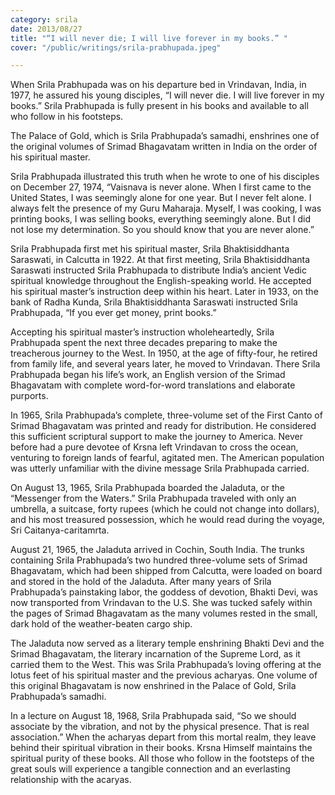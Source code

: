 ```yaml
---
category: srila
date: 2013/08/27
title: "“I will never die; I will live forever in my books.” "
cover: "/public/writings/srila-prabhupada.jpeg"

---
```

When Srila Prabhupada was on his departure bed in Vrindavan, India, in 1977, he assured his young disciples, “I will never die. I will live forever in my books.” Srila Prabhupada is fully present in his books and available to all who follow in his footsteps.   

The Palace of Gold, which is Srila Prabhupada’s samadhi, enshrines one of the original volumes of Srimad Bhagavatam written in India on the order of his spiritual master. 

Srila Prabhupada illustrated this truth when he wrote to one of his disciples on December 27, 1974, “Vaisnava is never alone. When I first came to the United States, I was seemingly alone for one year. But I never felt alone. I always felt the presence of my Guru Maharaja. Myself, I was cooking, I was printing books, I was selling books, everything seemingly alone. But I did not lose my determination. So you should know that you are never alone.”

Srila Prabhupada first met his spiritual master, Srila Bhaktisiddhanta Saraswati, in Calcutta in 1922. At that first meeting, Srila Bhaktisiddhanta Saraswati instructed Srila Prabhupada to distribute India’s ancient Vedic spiritual knowledge throughout the English-speaking world. He accepted his spiritual master’s instruction deep within his heart. Later in 1933, on the bank of Radha Kunda, Srila Bhaktisiddhanta Saraswati instructed Srila Prabhupada, “If you ever get money, print books.”

Accepting his spiritual master’s instruction wholeheartedly, Srila Prabhupada spent the next three decades preparing to make the treacherous journey to the West. In 1950, at the age of fifty-four, he retired from family life, and several years later, he moved to Vrindavan. There Srila Prabhupada began his life’s work, an English version of the Srimad Bhagavatam with complete word-for-word translations and elaborate purports. 

In 1965, Srila Prabhupada’s complete, three-volume set of the First Canto of Srimad Bhagavatam was printed and ready for distribution. He considered this sufficient scriptural support to make the journey to America. Never before had a pure devotee of Krsna left Vrindavan to cross the ocean, venturing to foreign lands of fearful, agitated men. The American population was utterly unfamiliar with the divine message Srila Prabhupada carried.   

On August 13, 1965, Srila Prabhupada boarded the Jaladuta, or the “Messenger from the Waters.” Srila Prabhupada traveled with only an umbrella, a suitcase, forty rupees (which he could not change into dollars), and his most treasured possession, which he would read during the voyage, Sri Caitanya-caritamrta.        

August 21, 1965, the Jaladuta arrived in Cochin, South India. The trunks containing Srila Prabhupada’s two hundred three-volume sets of Srimad Bhagavatam, which had been shipped from Calcutta, were loaded on board and stored in the hold of the Jaladuta. After many years of Srila Prabhupada’s painstaking labor, the goddess of devotion, Bhakti Devi, was now transported from Vrindavan to the U.S. She was tucked safely within the pages of Srimad Bhagavatam as the many volumes rested in the small, dark hold of the weather-beaten cargo ship. 

The Jaladuta now served as a literary temple enshrining Bhakti Devi and the Srimad Bhagavatam, the literary incarnation of the Supreme Lord, as it carried them to the West. This was Srila Prabhupada’s loving offering at the lotus feet of his spiritual master and the previous acharyas. One volume of this original Bhagavatam is now enshrined in the Palace of Gold, Srila Prabhupada’s samadhi.

In a lecture on August 18, 1968, Srila Prabhupada said, “So we should associate by the vibration, and not by the physical presence. That is real association.” When the acharyas depart from this mortal realm, they leave behind their spiritual vibration in their books. Krsna Himself maintains the spiritual purity of these books. All those who follow in the footsteps of the great souls will experience a tangible connection and an everlasting relationship with the acaryas.